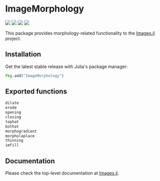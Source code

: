 # ImageMorphology

[![][travis-img]][travis-url]
[![][appveyor-img]][appveyor-url]
[![][pkgeval-img]][pkgeval-url]
[![][codecov-img]][codecov-url]

This package provides morphology-related functionality to the [Images.jl][images-url] project.

## Installation

Get the latest stable release with Julia's package manager:

```julia
Pkg.add("ImageMorphology")
```

## Exported functions

```julia
dilate
erode
opening
closing
tophat
bothat
morphogradient
morpholaplace
thinning
imfill
```

## Documentation

Please check the top-level documentation at [Images.jl][images-url].

<!-- URLS -->

[pkgeval-img]: https://juliaci.github.io/NanosoldierReports/pkgeval_badges/I/ImageMorphology.svg
[pkgeval-url]: https://juliaci.github.io/NanosoldierReports/pkgeval_badges/report.html
[travis-img]: https://travis-ci.org/JuliaImages/ImageMorphology.jl.svg?branch=master
[travis-url]: https://travis-ci.org/JuliaImages/ImageMorphology.jl
[appveyor-img]: https://ci.appveyor.com/api/projects/status/github/JuliaImages/ImageMorphology.jl?svg=true
[appveyor-url]: https://ci.appveyor.com/project/JuliaImages/ImageMorphology-jl
[codecov-img]: https://codecov.io/github/JuliaImages/ImageMorphology.jl/coverage.svg?branch=master
[codecov-url]: https://codecov.io/github/JuliaImages/ImageMorphology.jl?branch=master

[images-url]: https://github.com/JuliaImages/Images.jl
